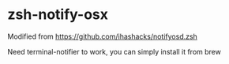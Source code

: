 # zsh-notify-osx
Modified from https://github.com/ihashacks/notifyosd.zsh

Need terminal-notifier to work, you can simply install it from brew
